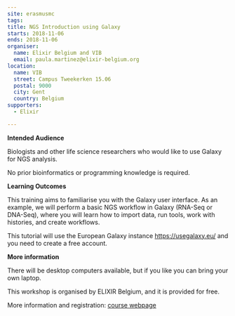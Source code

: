 ```yaml
---
site: erasmusmc
tags:
title: NGS Introduction using Galaxy
starts: 2018-11-06
ends: 2018-11-06
organiser:
  name: Elixir Belgium and VIB
  email: paula.martinez@elixir-belgium.org
location:
  name: VIB
  street: Campus Tweekerken 15.06
  postal: 9000
  city: Gent
  country: Belgium
supporters:
  - Elixir

---
```



**Intended Audience**

Biologists and other life science researchers who would like to use Galaxy for NGS analysis.

No prior bioinformatics or programming knowledge is required.

**Learning Outcomes**

This training aims to familiarise you with the Galaxy user interface. As an example, we will perform a basic NGS workflow in Galaxy (RNA-Seq or DNA-Seq), where you will learn how to import data, run tools, work with histories, and create workflows.

This tutorial will use the European Galaxy instance https://usegalaxy.eu/ and you need to create a free account.

**More information**

There will be desktop computers available, but if you like you can bring your own laptop.

This workshop is organised by ELIXIR Belgium, and it is provided for free.


More information and registration: [course webpage](http://www.vib.be/en/training/research-training/courses/Pages/NGS-Introduction-using-Galaxy.aspx)

